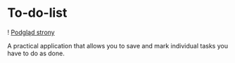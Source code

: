 # To-do-list

! [Podgląd strony](images/Zrzut%20ekranu%20(20).png)

A practical application that allows you to save and mark individual tasks you have to do as done.
